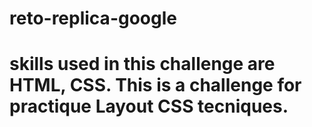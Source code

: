 # reto-replica-google
# skills used in this challenge are HTML, CSS. This is a challenge for practique Layout CSS tecniques.
